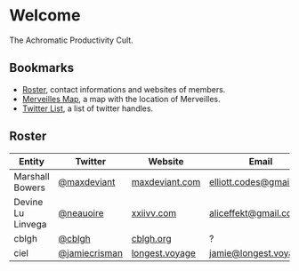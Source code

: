 # Welcome
The Achromatic Productivity Cult.

## Bookmarks
- [Roster](https://docs.google.com/spreadsheets/d/1exqwTC65prmAjL9UeQkwy-q6zUN1Inz7PaCAIr32iwg/edit?usp=sharing), contact informations and websites of members.
- [Merveilles Map](https://drive.google.com/open?id=1lvptOQshGziOsuNhGPlaQakrOTA), a map with the location of Merveilles.
- [Twitter List](https://twitter.com/neauoire/lists/merveilles), a list of twitter handles.

## Roster

| Entity | Twitter | Website | Email | Instagram | GitHub |
| ---- | ------- | ------- | ----- | --------- | ------ |
| Marshall Bowers | [@maxdeviant](https://twitter.com/maxdeviant) | [maxdeviant.com](https://maxdeviant.com) | elliott.codes@gmail.com | [maxdeviant](https://instagram.com/maxdeviant) | [maxdeviant](https://github.com/maxdeviant) |
| Devine Lu Linvega | [@neauoire](https://twitter.com/neauoire) | [xxiivv.com](http://xxiivv.com) | aliceffekt@gmail.com | [hundredrabbits](https://instagram.com/hundredrabbits) | [neauoire](https://github.com/neauoire) |
| cblgh | [@cblgh](https://twitter.com/cblgh) | [cblgh.org](https://cblgh.org) | ? | ? | [cblgh](https://github.com/cblgh) |
| ciel | [@jamiecrisman](https://twitter.com/jamiecrisman) | [longest.voyage](https://longest.voyage) | jamie@longest.voyage | [jamie.crisman](https://instagram.com/jamie.crisman) | [JamieCrisman](https://github.com/JamieCrisman) |
